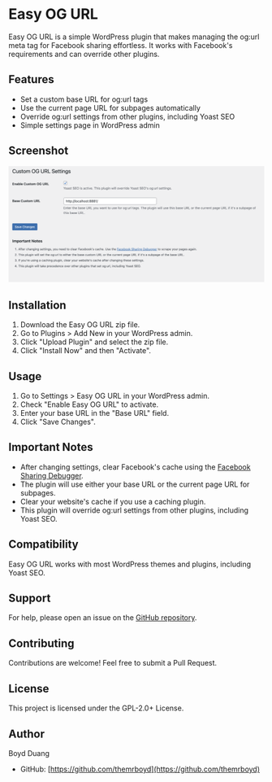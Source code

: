 # Easy OG URL

Easy OG URL is a simple WordPress plugin that makes managing the og:url meta tag for Facebook sharing effortless. It works with Facebook's requirements and can override other plugins.

## Features

- Set a custom base URL for og:url tags
- Use the current page URL for subpages automatically
- Override og:url settings from other plugins, including Yoast SEO
- Simple settings page in WordPress admin

## Screenshot

![Easy OG URL Settings](assets/easy-og-url-settings.png)

## Installation

1. Download the Easy OG URL zip file.
2. Go to Plugins > Add New in your WordPress admin.
3. Click "Upload Plugin" and select the zip file.
4. Click "Install Now" and then "Activate".

## Usage

1. Go to Settings > Easy OG URL in your WordPress admin.
2. Check "Enable Easy OG URL" to activate.
3. Enter your base URL in the "Base URL" field.
4. Click "Save Changes".



## Important Notes

- After changing settings, clear Facebook's cache using the [Facebook Sharing Debugger](https://developers.facebook.com/tools/debug/).
- The plugin will use either your base URL or the current page URL for subpages.
- Clear your website's cache if you use a caching plugin.
- This plugin will override og:url settings from other plugins, including Yoast SEO.

## Compatibility

Easy OG URL works with most WordPress themes and plugins, including Yoast SEO.

## Support

For help, please open an issue on the [GitHub repository](https://github.com/themrboyd/easy-og-url).

## Contributing

Contributions are welcome! Feel free to submit a Pull Request.

## License

This project is licensed under the GPL-2.0+ License.

## Author

Boyd Duang
- GitHub: [https://github.com/themrboyd](https://github.com/themrboyd)